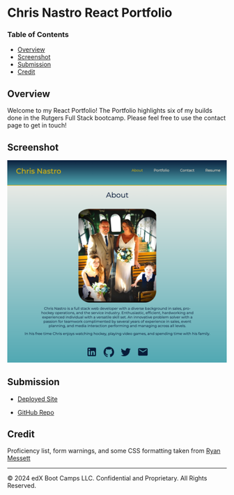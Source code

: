 # Chris Nastro React Portfolio

### Table of Contents
- [Overview](#Overview)
- [Screenshot](#Screenshot)
- [Submission](#Submission)
- [Credit](#Credit)

## Overview

Welcome to my React Portfolio!  The Portfolio highlights six of my builds done in the Rutgers Full Stack bootcamp.  Please feel free to use the contact page to get in touch!

## Screenshot

![Screenshot](src/images/screenshot.png)

## Submission

* [Deployed Site](https://chrisnastro.netlify.app/)

* [GitHub Repo](https://github.com/chrisnastro/week18hw_NoSQL)

## Credit

Proficiency list, form warnings, and some CSS formatting taken from [Ryan Messett](https://github.com/rmessett15)

---
© 2024 edX Boot Camps LLC. Confidential and Proprietary. All Rights Reserved.
